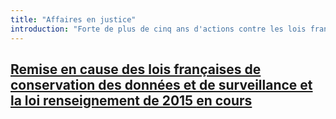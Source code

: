 ```yaml
---
title: "Affaires en justice"
introduction: "Forte de plus de cinq ans d'actions contre les lois françaises de conservation généralisée des données et de surveillance, Data Rights lancera des actions juridiques pour faire avancer le droit aux données et promouvoir la cybersécurité."
---
```


<div class="cases unit">
    <a href="dataretention/">
    <h2>Remise en cause des lois françaises de conservation des données et de surveillance et la loi renseignement de 2015 <span class="status">en cours</span></h2>
    </a>
    <!--div class="tags">
    <a href="/tags/StateSurveillance/fr">Surveillance Étatique</a>
    <a href="/tags/France/fr">France</a>
    </div-->
</div>
